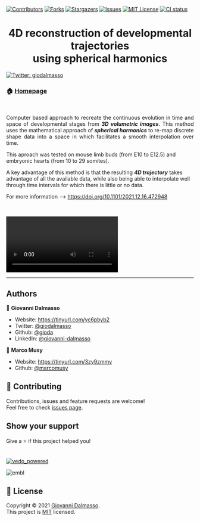 <!-- PROJECT SHIELDS -->
[![Contributors][contributors-shield]][contributors-url]
[![Forks][forks-shield]][forks-url]
[![Stargazers][stars-shield]][stars-url]
[![Issues][issues-shield]][issues-url]
[![MIT License][license-shield]][license-url]
[![CI status][CI-shield]][CI-url]
<!-- [![LinkedIn][linkedin-shield]][linkedin-url] -->


<h1 align="center"> 4D reconstruction of developmental trajectories <br />
  using spherical harmonics </h1>
<p>
  <a href="https://twitter.com/giodalmasso" target="_blank">
    <img alt="Twitter: giodalmasso" src="https://img.shields.io/twitter/follow/giodalmasso.svg?style=social" />
  </a>
</p>


### 🏠 [Homepage](https://vedo.embl.es/fearless/#/home)

<br />

<p align="justify">
Computer based approach to recreate the continuous evolution in time and space of developmental stages from <b><i>3D volumetric images</i></b>. This method uses the mathematical approach of <b><i>spherical harmonics</i></b> to re-map discrete shape data into a space in which facilitates a smooth interpolation over time.

This aproach was tested on mouse limb buds (from E10 to E12.5) and embryonic hearts (from 10 to 29 somites). 

A key advantage of this method is that the resulting <b><i>4D trajectory</i></b> takes advantage of all the available data, while also being able to interpolate well through time intervals for which there is little or no data.

For more information --> https://doi.org/10.1101/2021.12.16.472948
</p>


<br />

![video](https://user-images.githubusercontent.com/29924733/146750585-d6c0b9cb-8b5c-49c7-86f9-92fba875b14d.mp4)


---

## Authors

👤 **Giovanni Dalmasso**

* Website: https://tinyurl.com/yc6pbyb2
* Twitter: [@giodalmasso](https://twitter.com/giodalmasso)
* Github: [@gioda](https://github.com/gioda)
* LinkedIn: [@giovanni-dalmasso](https://linkedin.com/in/giovanni-dalmasso)

👤 **Marco Musy**

* Website: https://tinyurl.com/3zy9zmmy
* Github: [@marcomusy](https://github.com/marcomusy)


## 🤝 Contributing

Contributions, issues and feature requests are welcome!<br />Feel free to check [issues page](https://github.com/gioda/4D-reconstruction-of-developmental-trajectories-using-spherical-harmonics/issues). 

## Show your support

Give a ⭐️ if this project helped you!<br />
  <br />


[![vedo_powered](https://user-images.githubusercontent.com/32848391/94372929-13e0e400-0102-11eb-938c-bc0274d57108.png)](https://github.com/marcomusy/vedo)

![embl](https://user-images.githubusercontent.com/32848391/94371851-c3658880-00f9-11eb-9c2a-d418adb93d59.gif)

## 📝 License

Copyright © 2021 [Giovanni Dalmasso](https://github.com/gioda).<br />
This project is [MIT](https://github.com/gioda/4D-reconstruction-of-developmental-trajectories-using-spherical-harmonics/blob/main/LICENSE) licensed.  





<!-- MARKDOWN LINKS & IMAGES -->
<!-- https://www.markdownguide.org/basic-syntax/#reference-style-links -->
[contributors-shield]: https://img.shields.io/github/contributors/gioda/4D-reconstruction-of-developmental-trajectories-using-spherical-harmonics
[contributors-url]: https://github.com/gioda/4D-reconstruction-of-developmental-trajectories-using-spherical-harmonics/graphs/contributors
[forks-shield]: https://img.shields.io/github/forks/gioda/4D-reconstruction-of-developmental-trajectories-using-spherical-harmonics
[forks-url]: https://github.com/gioda/4D-reconstruction-of-developmental-trajectories-using-spherical-harmonics/network/members
[stars-shield]: https://img.shields.io/github/stars/gioda/4D-reconstruction-of-developmental-trajectories-using-spherical-harmonics
[stars-url]: https://github.com/gioda/4D-reconstruction-of-developmental-trajectories-using-spherical-harmonics/stargazers
[issues-shield]: https://img.shields.io/github/issues/gioda/4D-reconstruction-of-developmental-trajectories-using-spherical-harmonics
[issues-url]: https://github.com/gioda/4D-reconstruction-of-developmental-trajectories-using-spherical-harmonics/issues
[license-shield]: https://img.shields.io/github/license/gioda/4D-reconstruction-of-developmental-trajectories-using-spherical-harmonics
[license-url]: https://github.com/gioda/4D-reconstruction-of-developmental-trajectories-using-spherical-harmonics/blob/master/LICENSE.txt
[linkedin-shield]: https://img.shields.io/badge/-LinkedIn-black.svg?style=for-the-badge&logo=linkedin&colorB=555
[linkedin-url]: https://linkedin.com/in/giovanni-dalmasso
[product-screenshot]: images/screenshot.png
<!-- [product-screenshot]: images/screenshot.png -->
[CI-shield]: https://github.com/dguo/make-a-readme/workflows/CI/badge.svg
[CI-url]: https://github.com/gioda/4D-reconstruction-of-developmental-trajectories-using-spherical-harmonics/actions

